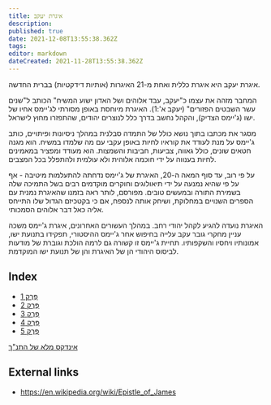 ```yaml
---
title: איגרת יעקב
description: 
published: true
date: 2021-12-08T13:55:38.362Z
tags: 
editor: markdown
dateCreated: 2021-11-28T13:55:38.362Z
---
```


איגרת יעקב היא איגרת כללית ואחת מ-21 האיגרות (אותיות דידקטיות) בברית החדשה.

המחבר מזהה את עצמו כ"יעקב, עבד אלוהים ושל האדון ישוע המשיח" הכותב ל"שנים עשר השבטים הפזורים" (יעקב א':1). האיגרת מיוחסת באופן מסורתי לג'יימס אחיו של ישו (ג'יימס הצדיק), והקהל נחשב בדרך כלל לנוצרים יהודים, שהתפזרו מחוץ לישראל. 

מסגר את מכתבו בתוך נושא כולל של התמדה סבלנית במהלך ניסיונות ופיתויים, כותב ג'יימס על מנת לעודד את קוראיו לחיות באופן עקבי עם מה שלמדו במשיח. הוא מגנה חטאים שונים, כולל גאווה, צביעות, חביבות והשמצות. הוא מעודד ומפציר במאמינים לחיות בענווה על ידי חוכמה אלוהית ולא עולמית ולהתפלל בכל המצבים.

על פי רוב, עד סוף המאה ה-20, האיגרת של ג'יימס נדחתה להתעלמות מיטיבה - אף על פי שהיא נמנעה על ידי תיאולוגים וחוקרים מוקדמים רבים בשל התמיכה שלה בשמירת התורה ובמעשים טובים. מפורסם, לותר ראה בזמנו שהאיגרת נמנית עם הספרים השנויים במחלוקת, ושיחק אותה לנספח, אם כי בקטכיזם הגדול שלו התייחס אליה כאל דבר אלוהים הסמכותי.

האיגרת נועדה להגיע לקהל יהודי רחב. במהלך העשורים האחרונים, איגרת ג'יימס משכה עניין מחקרי גובר עקב עלייה בחיפוש אחר ג'יימס ההיסטורי, תפקידו בתנועת ישו, אמונותיו ויחסיו והשקפותיו. תחיית ג'יימס זו קשורה גם לרמה הולכת וגוברת של מודעות לביסוס היהודי הן של האיגרת והן של תנועת ישו המוקדמת. 

## Index

- [פֶּרֶק 1](/he/Bible/James/1)
- [פֶּרֶק 2](/he/Bible/James/2)
- [פֶּרֶק 3](/he/Bible/James/3)
- [פֶּרֶק 4](/he/Bible/James/4)
- [פֶּרֶק 5](/he/Bible/James/5)



[אינדקס מלא של התנ"ך](/he/index/bible)


## External links

- https://en.wikipedia.org/wiki/Epistle_of_James